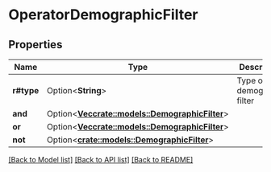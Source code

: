 # OperatorDemographicFilter

## Properties

Name | Type | Description | Notes
------------ | ------------- | ------------- | -------------
**r#type** | Option<**String**> | Type of demographic filter | [optional]
**and** | Option<[**Vec<crate::models::DemographicFilter>**](DemographicFilter.md)> |  | [optional]
**or** | Option<[**Vec<crate::models::DemographicFilter>**](DemographicFilter.md)> |  | [optional]
**not** | Option<[**crate::models::DemographicFilter**](DemographicFilter.md)> |  | [optional]

[[Back to Model list]](../README.md#documentation-for-models) [[Back to API list]](../README.md#documentation-for-api-endpoints) [[Back to README]](../README.md)


